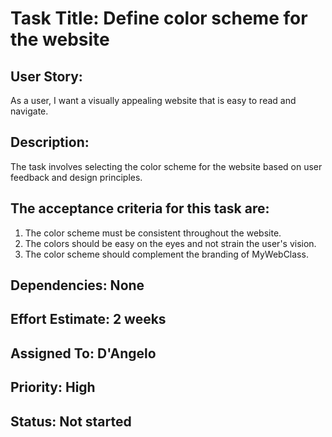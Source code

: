 # Task Title: Define color scheme for the website

## User Story: 
As a user, I want a visually appealing website that is easy to read and navigate.

## Description: 
The task involves selecting the color scheme for the website based on user feedback and design principles. 

## The acceptance criteria for this task are:

1. The color scheme must be consistent throughout the website.
2. The colors should be easy on the eyes and not strain the user's vision.
3. The color scheme should complement the branding of MyWebClass.
## Dependencies: None
## Effort Estimate: 2 weeks
## Assigned To: D'Angelo
## Priority: High
## Status: Not started
